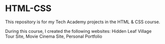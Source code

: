 # HTML-CSS
This repository is for my Tech Academy projects in the HTML &amp; CSS course.

During this course, I created the following websites:
Hidden Leaf Village Tour Site,
Movie Cinema Site,
Personal Portfolio

